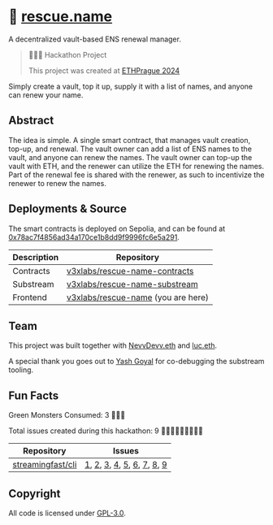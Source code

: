 # 🛟 [rescue.name](https://rescue.name)

A decentralized vault-based ENS renewal manager.

> 👷🏽‍♀️ Hackathon Project
>
> This project was created at [ETHPrague 2024](https://ethprague.com)

Simply create a vault, top it up, supply it with a list of names, and anyone can renew your name.

## Abstract

The idea is simple. A single smart contract, that manages vault creation, top-up, and renewal. The vault owner can add a list of ENS names to the vault, and anyone can renew the names. The vault owner can top-up the vault with ETH, and the renewer can utilize the ETH for renewing the names. Part of the renewal fee is shared with the renewer, as such to incentivize the renewer to renew the names.

## Deployments & Source

The smart contracts is deployed on Sepolia, and can be found at [0x78ac7f4856ad34a170ce1b8dd9f9996fc6e5a291](https://sepolia.etherscan.io/address/0x78ac7f4856ad34a170ce1b8dd9f9996fc6e5a291).

| Description | Repository                                                                        |
| ----------- | --------------------------------------------------------------------------------- |
| Contracts   | [v3xlabs/rescue-name-contracts](https://github.com/v3xlabs/rescue-name-contracts) |
| Substream   | [v3xlabs/rescue-name-substream](https://github.com/v3xlabs/rescue-name-substream) |
| Frontend    | [v3xlabs/rescue-name](https://github.com/v3xlabs/rescue-name) (you are here)      |

## Team

This project was built together with [NevvDevv.eth](https://github.com/JustAnotherDevv) and [luc.eth](https://github.com/lucemans).

A special thank you goes out to [Yash Goyal](https://github.com/yashgo0018) for co-debugging the substream tooling.

## Fun Facts

Green Monsters Consumed: 3 🍵🍵🍵

Total issues created during this hackathon: 9 🐛🐛🐛🐛🐛🐛🐛🐛🐛

| Repository                                                | Issues                                                                                                                                                                                                                                                                                                                                                                                                                                                                             |
| --------------------------------------------------------- | ---------------------------------------------------------------------------------------------------------------------------------------------------------------------------------------------------------------------------------------------------------------------------------------------------------------------------------------------------------------------------------------------------------------------------------------------------------------------------------- |
| [streamingfast/cli](https://github.com/streamingfast/cli) | [1](https://github.com/streamingfast/cli/issues/1), [2](https://github.com/streamingfast/cli/issues/2), [3](https://github.com/streamingfast/cli/issues/3), [4](https://github.com/streamingfast/cli/issues/4), [5](https://github.com/streamingfast/cli/issues/5), [6](https://github.com/streamingfast/cli/issues/6), [7](https://github.com/streamingfast/cli/issues/7), [8](https://github.com/streamingfast/cli/issues/8), [9](https://github.com/streamingfast/cli/issues/9) |

## Copyright

All code is licensed under [GPL-3.0](./LICENSE).
